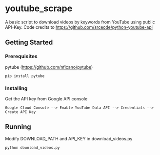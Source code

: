 # youtube_scrape
A basic script to download videos by keywords from YouTube using public API-Key. 
Code credits to https://github.com/srcecde/python-youtube-api
## Getting Started

### Prerequisites

pytube (https://github.com/nficano/pytube)

```
pip install pytube
```

### Installing

Get the API key from Google API console

```
Google Cloud Console --> Enable YouTube Data API --> Credentials --> Create API Key
```
## Running
Modify DOWNLOAD_PATH and API_KEY in download_videos.py
```
python download_videos.py
```
